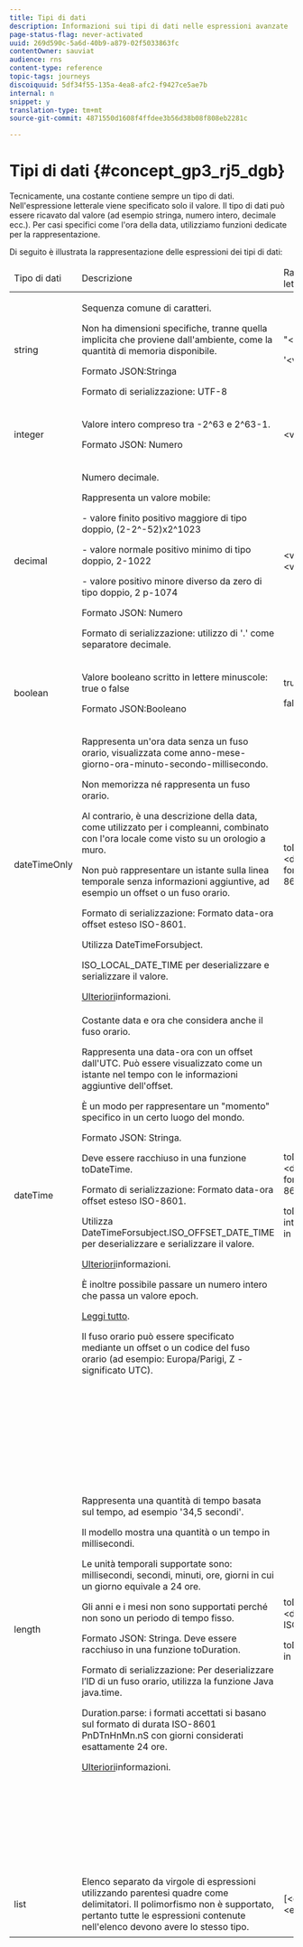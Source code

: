 ```yaml
---
title: Tipi di dati
description: Informazioni sui tipi di dati nelle espressioni avanzate
page-status-flag: never-activated
uuid: 269d590c-5a6d-40b9-a879-02f5033863fc
contentOwner: sauviat
audience: rns
content-type: reference
topic-tags: journeys
discoiquuid: 5df34f55-135a-4ea8-afc2-f9427ce5ae7b
internal: n
snippet: y
translation-type: tm+mt
source-git-commit: 4871550d1608f4ffdee3b56d38b08f808eb2281c

---
```



# Tipi di dati {#concept_gp3_rj5_dgb}

Tecnicamente, una costante contiene sempre un tipo di dati. Nell&#39;espressione letterale viene specificato solo il valore. Il tipo di dati può essere ricavato dal valore (ad esempio stringa, numero intero, decimale ecc.). Per casi specifici come l&#39;ora della data, utilizziamo funzioni dedicate per la rappresentazione.

Di seguito è illustrata la rappresentazione delle espressioni dei tipi di dati:

<table>
    <thead>
        <tr>
        <td>Tipo di dati</td>
        <td>Descrizione</td>
        <td>Rappresentazione letterale</td>
        <td>Esempio</td>
        </tr>
    </thead>
    <tbody>
    <tr>
        <td>string</td>
        <td><p>Sequenza comune di caratteri.</p><p>Non ha dimensioni specifiche, tranne quella implicita che proviene dall'ambiente, come la quantità di memoria disponibile.</p><p>Formato JSON:Stringa</p><p>Formato di serializzazione: UTF-8</p></td>
        <td><p>"&lt;value&gt;"</p><p>'&lt;value&gt;'</p></td>
        <td><p><pre>"hello world"</pre></p><p><pre>'hello world'</pre></p></td>
    </tr>
    <tr>
        <td>integer</td>
        <td><p>Valore intero compreso tra -2^63 e 2^63-1.</p><p>Formato JSON: Numero</p></td>
        <td>&lt;valore intero&gt;</td>
        <td><p><pre>42</pre></p></td>
    </tr>
    <tr>
        <td>decimal</td>
        <td><p>Numero decimale.</p><p>Rappresenta un valore mobile:</p>
        <p>- valore finito positivo maggiore di tipo doppio, (2-2^-52)x2^1023</p>
        <p> - valore normale positivo minimo di tipo doppio, 2-1022</p>
        <p> - valore positivo minore diverso da zero di tipo doppio, 2 p-1074</p><p>Formato JSON: Numero</p><p>Formato di serializzazione: utilizzo di '.' come separatore decimale.</p></td>
        <td>&lt;valore intero&gt;.&lt;valore intero&gt;</td>
        <td><p><pre>3.14</pre></p></td>
    </tr>
    <tr>
        <td>boolean</td>
        <td><p>Valore booleano scritto in lettere minuscole: true o false</p><p>Formato JSON:Booleano</p></td>
        <td><p>true</p><p>false</p></td>
        <td><p><pre>true</pre></p></td>
    </tr>
    <tr>
        <td>dateTimeOnly</td>
        <td><p>Rappresenta un'ora data senza un fuso orario, visualizzata come anno-mese-giorno-ora-minuto-secondo-millisecondo.</p><p>Non memorizza né rappresenta un fuso orario.</p><p>Al contrario, è una descrizione della data, come utilizzato per i compleanni, combinato con l'ora locale come visto su un orologio a muro.</p><p>Non può rappresentare un istante sulla linea temporale senza informazioni aggiuntive, ad esempio un offset o un fuso orario.</p><p>Formato di serializzazione: Formato data-ora offset esteso ISO-8601.</p><p>Utilizza DateTimeForsubject.</p><p>ISO_LOCAL_DATE_TIME per deserializzare e serializzare il valore.</p> <a href="https://docs.oracle.com/javase/8/docs/api/java/time/format/DateTimeFormatter.html#ISO_LOCAL_DATE_TIME">Ulteriori</a>informazioni.</td>
        <td><p>toDateTimeOnly("&lt;dateTimeOnly nel formato ISO-8601&gt;")</p></td>
        <td></td>
    </tr>
    <tr>
        <td>dateTime</td>
        <td><p>Costante data e ora che considera anche il fuso orario.</p><p>Rappresenta una data-ora con un offset dall'UTC. Può essere visualizzato come un istante nel tempo con le informazioni aggiuntive dell'offset. </p><p>È un modo per rappresentare un "momento" specifico in un certo luogo del mondo.</p><p>Formato JSON: Stringa.</p><p> Deve essere racchiuso in una funzione toDateTime.</p><p>
        Formato di serializzazione: Formato data-ora offset esteso ISO-8601.</p><p> Utilizza DateTimeForsubject.ISO_OFFSET_DATE_TIME per deserializzare e serializzare il valore.</p> <a href="https://docs.oracle.com/javase/8/docs/api/java/time/format/DateTimeFormatter.html#ISO_OFFSET_DATE_TIME">Ulteriori</a>informazioni. 
        <p>È inoltre possibile passare un numero intero che passa un valore epoch.</p> <a href="https://www.epochconverter.com/">Leggi tutto</a>.</p>
        <p>Il fuso orario può essere specificato mediante un offset o un codice del fuso orario (ad esempio: Europa/Parigi, Z - significato UTC).</p></td>
        <td><p>toDateTime("&lt;dateTime in formato ISO-8601&gt;")</p>
        <p>toDateTime(&lt;valore intero di un'epoch in millisecondi&gt;)</p></td>
        <td><p><pre>toDateTime("1977-04-22T06:00:00Z")</pre></p><p><pre>toDateTime</pre></p><p><pre>("2011-12-03T15:15:30Z")</pre></p><p><pre>toDateTime</pre></p><p><pre>("2011-12-03T15:15:30.123Z")</pre></p><p><pre>toDateTime</pre></p><p><pre>("2011-12-03T15:15:30.123+02:00")</pre></p>
        <p><pre>toDateTime</pre></p><p><pre>("2011-12-03T15:15:30.123-00:20")</pre></p><p><pre>toDateTime(1560762190189)</pre></p></td>
    </tr>
    <tr>
        <td>length</td>
        <td><p>Rappresenta una quantità di tempo basata sul tempo, ad esempio '34,5 secondi'.</p><p> Il modello mostra una quantità o un tempo in millisecondi.</p><p>Le unità temporali supportate sono: millisecondi, secondi, minuti, ore, giorni in cui un giorno equivale a 24 ore.</p><p> Gli anni e i mesi non sono supportati perché non sono un periodo di tempo fisso.</p><p>Formato JSON: Stringa. Deve essere racchiuso in una funzione toDuration.</p><p>Formato di serializzazione: Per deserializzare l’ID di un fuso orario, utilizza la funzione Java java.time.</p><p>Duration.parse: i formati accettati si basano sul formato di durata ISO-8601 PnDTnHnMn.nS con giorni considerati esattamente 24 ore.</p><a href="https://docs.oracle.com/javase/8/docs/api/java/time/Duration.html#parse-java.lang.CharSequence-">Ulteriori</a>informazioni.</td>
        <td><p>toDuration("&lt;durata in formato ISO-8601&gt;")</p><p>toDuration(&lt;durata in millisecondi&gt;)</p></td>
        <td><p><pre>toDuration("PT5S") // 5 secondi</pre></p>
        <p><pre>toDuration(500) // </pre></p>
        <p><pre>500ms</pre></p>
        <p><pre>toDuration("PT20.345S") </pre></p>
        <p><pre>— viene analizzato come "20.345 secondi"</pre></p>
        <p><pre>toDuration("PT15M") </pre></p>
        <p><pre> — analizza come "15 minuti"</pre></p>
        <p><pre>(dove un minuto è 60 secondi)</pre></p>
        <p><pre>toDuration("PT10H") </pre></p>
        <p><pre>— analizza come "10 ore"</pre></p>
        <p><pre>(dove un'ora è 3600 secondi)</pre></p>
        <p><pre>toDuration("P2D") </pre></p>
        <p><pre>— analizza come "2 giorni"</pre></p>
        <p><pre>(dove un giorno è </pre></p>
        <p><pre>24 ore o 86400 secondi)</pre></p>
        <p><pre>toDuration("P2DT3H4M") </pre></p>
        <p><pre>— analisi come</pre></p>
        <p><pre>"2 giorni, 3 ore e 4 minuti"</pre></p>
        <p><pre>toDuration("P-6H3M") </pre></p>
        <p><pre>— analisi come</pre></p>
        <p><pre>"-6 ore e +3 minuti"</pre></p>
        <p><pre>toDuration("-P6H3M") </pre></p>
        <p><pre>— analisi come</pre></p>
        <p><pre>"-6 ore e -3 minuti"</pre></p>
        <p><pre>toDuration("-P-6H+3M") </pre></p>
        <p><pre>— analisi come</pre></p>
        <p><pre>"+6 ore e -3 minuti"</pre></p></td>
    </tr>
    <tr>
        <td>list</td>
        <td>Elenco separato da virgole di espressioni utilizzando parentesi quadre come delimitatori. Il polimorfismo non è supportato, pertanto tutte le espressioni contenute nell'elenco devono avere lo stesso tipo.</td>
        <td>[&lt;espressione&gt;, &lt;espressione&gt;, ... ]</td>
        <td><p><pre>["value1","value2"]</pre></p><p><pre>[3,5]</pre></p><p><pre>[toDuration(500),toDuration(800)]</pre></p></td>
    </tr>
    </tbody>
</table>
